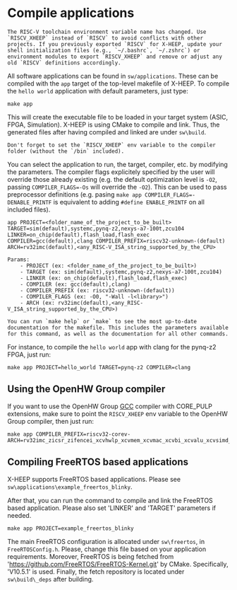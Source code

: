 # Compile applications

```{warning}
The RISC-V toolchain environment variable name has changed. Use `RISCV_XHEEP` instead of `RISCV` to avoid conflicts with other projects. If you previously exported `RISCV` for X-HEEP, update your shell initialization files (e.g., `~/.bashrc`, `~/.zshrc`) or environment modules to export `RISCV_XHEEP` and remove or adjust any old `RISCV` definitions accordingly.
```

All software applications can be found in `sw/applications`. These can be compiled with the `app` target of the top-level makefile of X-HEEP. To compile the `hello world` application with default parameters, just type:

```
make app
```

This will create the executable file to be loaded in your target system (ASIC, FPGA, Simulation). 
X-HEEP is using CMake to compile and link. Thus, the generated files after having compiled and linked are under `sw\build`.

```{warning}
Don't forget to set the `RISCV_XHEEP` env variable to the compiler folder (without the `/bin` included).
```

You can select the application to run, the target, compiler, etc. by modifying the parameters. The compiler flags explicitely specified by the user will override those already existing (e.g. the default optimization level is `-O2`, passing `COMPILER_FLAGS=-Os` will override the `-O2`). This can be used to pass preprocessor definitions (e.g. pasing `make app COMPILER_FLAGS=-DENABLE_PRINTF` is equivalent to adding `#define ENABLE_PRINTF` on all included files). 
```
app PROJECT=<folder_name_of_the_project_to_be_built> TARGET=sim(default),systemc,pynq-z2,nexys-a7-100t,zcu104 LINKER=on_chip(default),flash_load,flash_exec COMPILER=gcc(default),clang COMPILER_PREFIX=riscv32-unknown-(default) ARCH=rv32imc(default),<any_RISC-V_ISA_string_supported_by_the_CPU> 

Params:
    - PROJECT (ex: <folder_name_of_the_project_to_be_built>) 
    - TARGET (ex: sim(default),systemc,pynq-z2,nexys-a7-100t,zcu104) 
    - LINKER (ex: on_chip(default),flash_load,flash_exec) 
    - COMPILER (ex: gcc(default),clang) 
    - COMPILER_PREFIX (ex: riscv32-unknown-(default)) 
    - COMPILER_FLAGS (ex: -O0, "-Wall -l<library>")
    - ARCH (ex: rv32imc(default),<any_RISC-V_ISA_string_supported_by_the_CPU>)
```

```{note}
You can run `make help` or `make` to see the most up-to-date documentation for the makefile. This includes the parameters available for this command, as well as the documentation for all other commands.
```

For instance, to compile the `hello world` app with clang for the pynq-z2 FPGA, just run:

```
make app PROJECT=hello_world TARGET=pynq-z2 COMPILER=clang
```

## Using the OpenHW Group compiler

If you want to use the OpenHW Group [GCC](https://www.embecosm.com/resources/tool-chain-downloads/#corev) compiler with CORE_PULP extensions, make sure to point the `RISCV_XHEEP` env variable to the OpenHW Group compiler, then just run:

```
make app COMPILER_PREFIX=riscv32-corev- ARCH=rv32imc_zicsr_zifencei_xcvhwlp_xcvmem_xcvmac_xcvbi_xcvalu_xcvsimd_xcvbitmanip
```

## Compiling FreeRTOS based applications

X-HEEP supports FreeRTOS based applications. Please see `sw\applications\example_freertos_blinky`.

After that, you can run the command to compile and link the FreeRTOS based application. Please also set 'LINKER' and 'TARGET' parameters if needed.

```
make app PROJECT=example_freertos_blinky
```

The main FreeRTOS configuration is allocated under `sw\freertos`, in `FreeRTOSConfig.h`. Please, change this file based on your application requirements.
Moreover, FreeRTOS is being fetched from 'https://github.com/FreeRTOS/FreeRTOS-Kernel.git' by CMake. Specifically, 'V10.5.1' is used. Finally, the fetch repository is located under `sw\build\_deps` after building.
